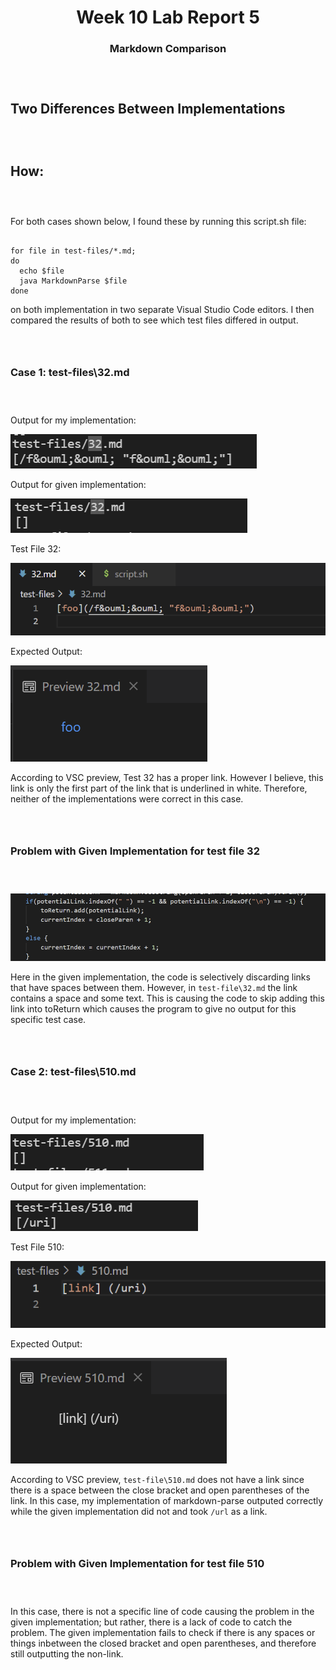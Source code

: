 <h1 align="center">
Week 10 Lab Report 5
</h1>
<h3 align= "center"> 

Markdown Comparison

</h3>

<div style = "padding: 1em;">
</div>

## **Two Differences Between Implementations**

<div style = "padding: 1em;">
</div>

## **How:**

<div style = "padding: 1em;">
</div>

For both cases shown below, I found these by running this script.sh file:

```

for file in test-files/*.md;
do
  echo $file
  java MarkdownParse $file
done

```

on both implementation in two separate Visual Studio Code editors. I then compared the results of both to see which test files differed in output. 

<div style = "padding: 1em;">
</div>

### **Case 1: test-files\32.md**

<div style = "padding: 1em;">
</div>

Output for my implementation: 

![MyTest32](Lab5Screenshots\MyTest32.png)

Output for given implementation: 

![OtherTest32](Lab5Screenshots\OtherTest32.png)

Test File 32:

![test32](Lab5Screenshots\Test32.png)

Expected Output:

![ExpectedTest32](Lab5Screenshots\ExpectedTest32.png)

According to VSC preview, Test 32 has a proper link. However I believe, this link is only the first part of the link that is underlined in white. Therefore, neither of the implementations were correct in this case.

<div style = "padding: 1em;">
</div>

### **Problem with Given Implementation for test file 32**

<div style = "padding: 1em;">
</div>

![GivenProblem32](Lab5Screenshots\GivenProblem32.png)

Here in the given implementation, the code is selectively discarding links that have spaces between them. However, in `test-file\32.md` the link contains a space and some text. This is causing the code to skip adding this link into toReturn which causes the program to give no output for this specific test case.

<div style = "padding: 1em;">
</div>

### **Case 2: test-files\510.md**

<div style = "padding: 1em;">
</div>

Output for my implementation: 

![MyTest32](Lab5Screenshots\MyTest510.png)

Output for given implementation: 

![OtherTest32](Lab5Screenshots\OtherTest510.png)

Test File 510:

![test32](Lab5Screenshots\Test510.png)

Expected Output:

![ExpectedTest32](Lab5Screenshots\ExpectedTest510.png)

According to VSC preview, `test-file\510.md` does not have a link since there is a space between the close bracket and open parentheses of the link. In this case, my implementation of markdown-parse outputed correctly while the given implementation did not and took `/url` as a link. 

<div style = "padding: 1em;">
</div>

### **Problem with Given Implementation for test file 510**

<div style = "padding: 1em;">
</div>

In this case, there is not a specific line of code causing the problem in the given implementation; but rather, there is a lack of code to catch the problem. The given implementation fails to check if there is any spaces or things inbetween the closed bracket and open parentheses, and therefore still outputting the non-link. 